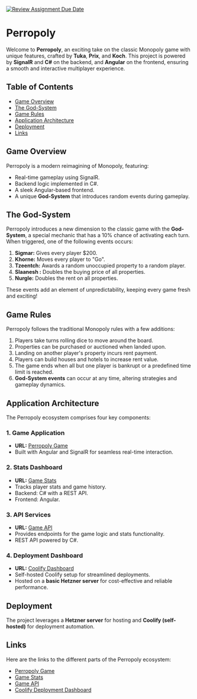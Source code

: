 [![Review Assignment Due Date](https://classroom.github.com/assets/deadline-readme-button-22041afd0340ce965d47ae6ef1cefeee28c7c493a6346c4f15d667ab976d596c.svg)](https://classroom.github.com/a/vtde1l2O)

# Perropoly

Welcome to **Perropoly**, an exciting take on the classic Monopoly game with unique features, crafted by **Tuka**, **Prix**, and **Koch**. This project is powered by **SignalR** and **C#** on the backend, and **Angular** on the frontend, ensuring a smooth and interactive multiplayer experience.

## Table of Contents
- [Game Overview](#game-overview)
- [The God-System](#the-god-system)
- [Game Rules](#game-rules)
- [Application Architecture](#application-architecture)
- [Deployment](#deployment)
- [Links](#links)

## Game Overview
Perropoly is a modern reimagining of Monopoly, featuring:
- Real-time gameplay using SignalR.
- Backend logic implemented in C#.
- A sleek Angular-based frontend.
- A unique **God-System** that introduces random events during gameplay.

## The God-System
Perropoly introduces a new dimension to the classic game with the **God-System**, a special mechanic that has a 10% chance of activating each turn. When triggered, one of the following events occurs:

1. **Sigmar:** Gives every player $200.
2. **Khorne:** Moves every player to "Go".
3. **Tzeentch:** Awards a random unoccupied property to a random player.
4. **Slaanesh :** Doubles the buying price of all properties.
5. **Nurgle:** Doubles the rent on all properties.

These events add an element of unpredictability, keeping every game fresh and exciting!

## Game Rules
Perropoly follows the traditional Monopoly rules with a few additions:

1. Players take turns rolling dice to move around the board.
2. Properties can be purchased or auctioned when landed upon.
3. Landing on another player's property incurs rent payment.
4. Players can build houses and hotels to increase rent value.
5. The game ends when all but one player is bankrupt or a predefined time limit is reached.
6. **God-System events** can occur at any time, altering strategies and gameplay dynamics.

## Application Architecture
The Perropoly ecosystem comprises four key components:

### 1. Game Application
- **URL:** [Perropoly Game](https://perropoly.trucklix.at)
- Built with Angular and SignalR for seamless real-time interaction.

### 2. Stats Dashboard
- **URL:** [Game Stats](https://stats.trucklix.at)
- Tracks player stats and game history.
- Backend: C# with a REST API.
- Frontend: Angular.

### 3. API Services
- **URL:** [Game API](https://api.trucklix.at)
- Provides endpoints for the game logic and stats functionality.
- REST API powered by C#.

### 4. Deployment Dashboard
- **URL:** [Coolify Dashboard](https://coolify.trucklix.at)
- Self-hosted Coolify setup for streamlined deployments.
- Hosted on a **basic Hetzner server** for cost-effective and reliable performance.

## Deployment
The project leverages a **Hetzner server** for hosting and **Coolify (self-hosted)** for deployment automation.

## Links
Here are the links to the different parts of the Perropoly ecosystem:

- [Perropoly Game](https://perropoly.trucklix.at)
- [Game Stats](https://stats.trucklix.at)
- [Game API](https://api.trucklix.at)
- [Coolify Deployment Dashboard](https://coolify.trucklix.at)
